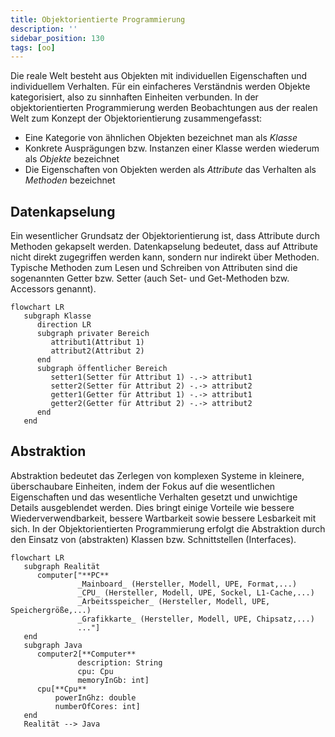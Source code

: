 ```yaml
---
title: Objektorientierte Programmierung
description: ''
sidebar_position: 130
tags: [oo]
---
```


Die reale Welt besteht aus Objekten mit individuellen Eigenschaften und
individuellem Verhalten. Für ein einfacheres Verständnis werden Objekte
kategorisiert, also zu sinnhaften Einheiten verbunden. In der objektorientierten
Programmierung werden Beobachtungen aus der realen Welt zum Konzept der
Objektorientierung zusammengefasst:

- Eine Kategorie von ähnlichen Objekten bezeichnet man als _Klasse_
- Konkrete Ausprägungen bzw. Instanzen einer Klasse werden wiederum als
  _Objekte_ bezeichnet
- Die Eigenschaften von Objekten werden als _Attribute_ das Verhalten als
  _Methoden_ bezeichnet

## Datenkapselung

Ein wesentlicher Grundsatz der Objektorientierung ist, dass Attribute durch
Methoden gekapselt werden. Datenkapselung bedeutet, dass auf Attribute nicht
direkt zugegriffen werden kann, sondern nur indirekt über Methoden. Typische
Methoden zum Lesen und Schreiben von Attributen sind die sogenannten Getter bzw.
Setter (auch Set- und Get-Methoden bzw. Accessors genannt).

```mermaid
flowchart LR
   subgraph Klasse
      direction LR
      subgraph privater Bereich
         attribut1(Attribut 1)
         attribut2(Attribut 2)
      end
      subgraph öffentlicher Bereich
         setter1(Setter für Attribut 1) -.-> attribut1
         setter2(Setter für Attribut 2) -.-> attribut2
         getter1(Getter für Attribut 1) -.-> attribut1
         getter2(Getter für Attribut 2) -.-> attribut2
      end
   end
```

## Abstraktion

Abstraktion bedeutet das Zerlegen von komplexen Systeme in kleinere,
überschaubare Einheiten, indem der Fokus auf die wesentlichen Eigenschaften und
das wesentliche Verhalten gesetzt und unwichtige Details ausgeblendet werden.
Dies bringt einige Vorteile wie bessere Wiederverwendbarkeit, bessere
Wartbarkeit sowie bessere Lesbarkeit mit sich. In der Objektorientierten
Programmierung erfolgt die Abstraktion durch den Einsatz von (abstrakten)
Klassen bzw. Schnittstellen (Interfaces).

```mermaid
flowchart LR
   subgraph Realität
      computer["**PC**
               _Mainboard_ (Hersteller, Modell, UPE, Format,...)
               _CPU_ (Hersteller, Modell, UPE, Sockel, L1-Cache,...)
               _Arbeitsspeicher_ (Hersteller, Modell, UPE, Speichergröße,...)
               _Grafikkarte_ (Hersteller, Modell, UPE, Chipsatz,...)
               ..."]
   end
   subgraph Java
      computer2[**Computer**
               description: String
               cpu: Cpu
               memoryInGb: int]
      cpu[**Cpu**
          powerInGhz: double
          numberOfCores: int]
   end
   Realität --> Java
```
